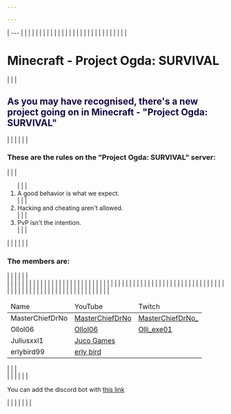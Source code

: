 ```yaml
---

---
```

| --- |
| <!DOCTYPE html> |
|  | <html lang="de" dir="ltr"> |
|  | <head> |
|  | <meta charset="utf-8"> |
|  | <link rel="stylesheet" href="css/ogda.css"> |
|  | <title>Minecraft - Project Ogda: SURVIVAL</title> |
|  | <script data-ad-client="ca-pub-4087453987921689" async src="https://pagead2.googlesyndication.com/pagead/js/adsbygoogle.js"></script> |
|  | </head> |
|  | <body> |
|  | <h1>Minecraft - Project Ogda: SURVIVAL</h1> |
|  | <h2 style="color: #1a0447;">As you may have recognised, there's a new project going on in Minecraft - "Project Ogda: SURVIVAL"</h2> |
|  |  |
|  | <h3>These are the rules on the "Project Ogda: SURVIVAL" server:</h3> |
|  | <ol> |
|  | <li>A good behavior is what we expect.</li> |
|  | <li>Hacking and cheating aren't allowed.</li> |
|  | <li>PvP isn't the intention.</li> |
|  | </ol> |
|  |  |
|  | <h3>The members are:</h3> |
|  |  |
|  | <div class="Tabelle"> |
|  | <table> |
|  | <thead> |
|  | <td>Name</td> |
|  | <td>YouTube</td> |
|  | <td>Twitch</td> |
|  | </thead> |
|  | <tbody> |
|  | <tr> |
|  | <td>MasterChiefDrNo</td> |
|  | <td><a href="https://www.youtube.com/channel/UChzkCAcV3cL9qlk5a2setAg">MasterChiefDrNo</a></td> |
|  | <td><a href="https://twitch.tv/masterchiefdrno_">MasterChiefDrNo_</a></td> |
|  | </tr> |
|  | <tr> |
|  | <td>Ollol06</td> |
|  | <td><a href="https://www.youtube.com/channel/UC3U_uIXlQGxuGc8sZuAe6vg">Ollol06</a></td> |
|  | <td><a href="https://twitch.tv/olli_exe01">Olli_exe01</a></td> |
|  | </tr> |
|  | <tr> |
|  | <td>Juliusxxl1</td> |
|  | <td><a href="https://www.youtube.com/channel/UCchsuPw9kXWKmSLnCkNSKMg">Juco Games</a></td> |
|  | <td></td> |
|  | </tr> |
|  | <tr> |
|  | <td>erlybird99</td> |
|  | <td><a href="https://www.youtube.com/channel/UCDbJx60nWclTI5byS7VYggg">erly bird</a></td> |
|  | <td></td> |
|  | </tr> |
|  | </tbody> |
|  | </table> |
|  | </div> |
|  |  |
|  | <p>You can add the discord bot with <a href="https://discord.com/api/oauth2/authorize?client_id=842152485158387712&permissions=76800&redirect_uri=https%3A%2F%2Fmclp2005.github.io%2Fogda%2Findex.html&scope=bot">this link</a></p> |
|  | </body> |
|  | </html> |
